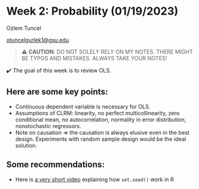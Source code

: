 # Week 2: Probability (01/19/2023)
Ozlem Tuncel 

otuncelgurlek1@gsu.edu

> ⚠️ **CAUTION**: DO NOT SOLELY RELY ON MY NOTES. THERE MIGHT BE TYPOS AND MISTAKES. ALWAYS TAKE YOUR NOTES!

✔️ The goal of this week is to review OLS.

## Here are some key points:
- Continuous dependent variable is necessary for OLS.
- Assumptions of CLRM: linearity, no perfect multicollinearity, zero conditional mean, no autocorrelation, normality in error distribution, nonstochastic regressors.
- Note on causation => the causation is always elusive even in the best design. Experiments with random sample design would be the ideal solution. 

## Some recommendations: 
- Here is [a very short video](https://www.youtube.com/watch?v=zAYzAZwufKI&ab_channel=mathetal) explaining how `set.seed()` work in R
